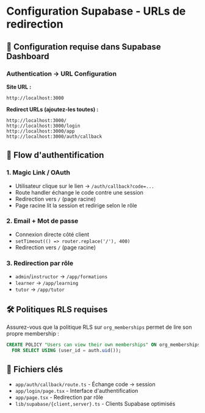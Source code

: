 # Configuration Supabase - URLs de redirection

## 🔧 Configuration requise dans Supabase Dashboard

### Authentication → URL Configuration

**Site URL :**
```
http://localhost:3000
```

**Redirect URLs (ajoutez-les toutes) :**
```
http://localhost:3000/
http://localhost:3000/login
http://localhost:3000/app
http://localhost:3000/auth/callback
```

## 🔄 Flow d'authentification

### 1. Magic Link / OAuth
- Utilisateur clique sur le lien → `/auth/callback?code=...`
- Route handler échange le code contre une session
- Redirection vers `/` (page racine)
- Page racine lit la session et redirige selon le rôle

### 2. Email + Mot de passe
- Connexion directe côté client
- `setTimeout(() => router.replace('/'), 400)`
- Redirection vers `/` (page racine)

### 3. Redirection par rôle
- `admin`/`instructor` → `/app/formations`
- `learner` → `/app/learning`
- `tutor` → `/app/tutor`

## 🛠️ Politiques RLS requises

Assurez-vous que la politique RLS sur `org_memberships` permet de lire son propre membership :

```sql
CREATE POLICY "Users can view their own memberships" ON org_memberships
  FOR SELECT USING (user_id = auth.uid());
```

## 📁 Fichiers clés

- `app/auth/callback/route.ts` - Échange code → session
- `app/login/page.tsx` - Interface d'authentification
- `app/page.tsx` - Redirection par rôle
- `lib/supabase/{client,server}.ts` - Clients Supabase optimisés
